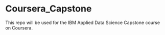 # Coursera_Capstone

This repo will be used for the IBM Applied Data Science Capstone course on Coursera. 
